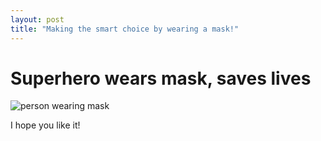```yaml
---
layout: post
title: "Making the smart choice by wearing a mask!"
---
```


# Superhero wears mask, saves lives

![person wearing mask](/MaskOn/assets/17012021_111859.jpg "Test")

I hope you like it!
